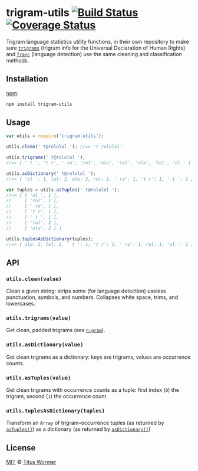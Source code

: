 # trigram-utils [![Build Status][travis-badge]][travis] [![Coverage Status][codecov-badge]][codecov]

Trigram language statistics utility functions, in their own repository to make
sure [`trigrams`][trigrams] (trigram info for the Universal Declaration of
Human Rights) and [`franc`][franc] (language detection) use the same cleaning
and classification methods.

## Installation

[npm][]:

```bash
npm install trigram-utils
```

## Usage

```js
var utils = require('trigram-utils');

utils.clean(' t@rololol '); //=> 't rololol'

utils.trigrams(' t@rololol ');
//=> [ ' t ', 't r', ' ro', 'rol', 'olo', 'lol', 'olo', 'lol', 'ol ' ]

utils.asDictionary(' t@rololol ');
//=> { 'ol ': 1, lol: 2, olo: 2, rol: 1, ' ro': 1, 't r': 1, ' t ': 1 }

var tuples = utils.asTuples(' t@rololol ');
//=> [ [ 'ol ', 1 ],
//     [ 'rol', 1 ],
//     [ ' ro', 1 ],
//     [ 't r', 1 ],
//     [ ' t ', 1 ],
//     [ 'lol', 2 ],
//     [ 'olo', 2 ] ]

utils.tuplesAsDictionary(tuples);
//=> { olo: 2, lol: 2, ' t ': 1, 't r': 1, ' ro': 1, rol: 1, 'ol ': 1 }
```

## API

### `utils.clean(value)`

Clean a given string: strips some (for language detection) useless punctuation,
symbols, and numbers.  Collapses white space, trims, and lowercases.

### `utils.trigrams(value)`

Get clean, padded trigrams (see [`n-gram`][n-gram]).

### `utils.asDictionary(value)`

Get clean trigrams as a dictionary: keys are trigrams, values are occurrence
counts.

### `utils.asTuples(value)`

Get clean trigrams with occurrence counts as a tuple: first index (`0`) the
trigram, second (`1`) the occurrence count.

### `utils.tuplesAsDictionary(tuples)`

Transform an `Array` of trigram–occurrence tuples (as returned by
[`asTuples()`][as-tuples]) as a dictionary (as returned by
[`asDictionary()`][as-dictionary])

## License

[MIT][license] © [Titus Wormer][author]

<!-- Definitions -->

[travis-badge]: https://img.shields.io/travis/wooorm/trigram-utils.svg

[travis]: https://travis-ci.org/wooorm/trigram-utils

[codecov-badge]: https://img.shields.io/codecov/c/github/wooorm/trigram-utils.svg

[codecov]: https://codecov.io/github/wooorm/trigram-utils

[npm]: https://docs.npmjs.com/cli/install

[license]: LICENSE

[author]: http://wooorm.com

[trigrams]: https://github.com/wooorm/trigrams

[franc]: https://github.com/wooorm/franc

[n-gram]: https://github.com/words/n-gram

[as-tuples]: #utilsastuplesvalue

[as-dictionary]: #utilsasdictionaryvalue
